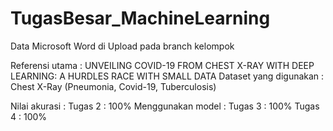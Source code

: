 # TugasBesar_MachineLearning

Data Microsoft Word di Upload pada branch kelompok

Referensi utama : UNVEILING COVID-19 FROM CHEST X-RAY WITH DEEP LEARNING: A HURDLES RACE WITH SMALL DATA
Dataset yang digunakan : Chest X-Ray (Pneumonia, Covid-19, Tuberculosis)

Nilai akurasi :
Tugas 2   : 100%
Menggunakan model :
Tugas 3   : 100%
Tugas 4   : 100%
